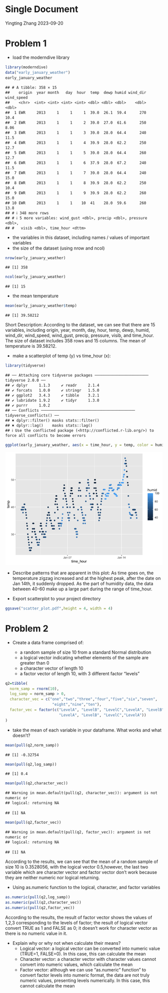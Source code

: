 Single Document
================
Yingting Zhang
2023-09-20

# Problem 1

- load the moderndive library

``` r
library(moderndive)
data("early_january_weather")
early_january_weather
```

    ## # A tibble: 358 × 15
    ##    origin  year month   day  hour  temp  dewp humid wind_dir wind_speed
    ##    <chr>  <int> <int> <int> <int> <dbl> <dbl> <dbl>    <dbl>      <dbl>
    ##  1 EWR     2013     1     1     1  39.0  26.1  59.4      270      10.4 
    ##  2 EWR     2013     1     1     2  39.0  27.0  61.6      250       8.06
    ##  3 EWR     2013     1     1     3  39.0  28.0  64.4      240      11.5 
    ##  4 EWR     2013     1     1     4  39.9  28.0  62.2      250      12.7 
    ##  5 EWR     2013     1     1     5  39.0  28.0  64.4      260      12.7 
    ##  6 EWR     2013     1     1     6  37.9  28.0  67.2      240      11.5 
    ##  7 EWR     2013     1     1     7  39.0  28.0  64.4      240      15.0 
    ##  8 EWR     2013     1     1     8  39.9  28.0  62.2      250      10.4 
    ##  9 EWR     2013     1     1     9  39.9  28.0  62.2      260      15.0 
    ## 10 EWR     2013     1     1    10  41    28.0  59.6      260      13.8 
    ## # ℹ 348 more rows
    ## # ℹ 5 more variables: wind_gust <dbl>, precip <dbl>, pressure <dbl>,
    ## #   visib <dbl>, time_hour <dttm>

- the variables in this dataset, including names / values of important
  variables
- the size of the dataset (using nrow and ncol)

``` r
nrow(early_january_weather)
```

    ## [1] 358

``` r
ncol(early_january_weather)
```

    ## [1] 15

- the mean temperature

``` r
mean(early_january_weather$temp)
```

    ## [1] 39.58212

Short Description: According to the dataset, we can see that there are
15 variables, including origin, year, month, day, hour, temp, dewp,
humid, wind_dir, wind_speed, wind_gust, precip, pressure, visib, and
time_hour. The size of dataset includes 358 rows and 15 columns. The
mean of temperature is 39.58212.

- make a scatterplot of temp (y) vs time_hour (x):

``` r
library(tidyverse)
```

    ## ── Attaching core tidyverse packages ──────────────────────── tidyverse 2.0.0 ──
    ## ✔ dplyr     1.1.3     ✔ readr     2.1.4
    ## ✔ forcats   1.0.0     ✔ stringr   1.5.0
    ## ✔ ggplot2   3.4.3     ✔ tibble    3.2.1
    ## ✔ lubridate 1.9.2     ✔ tidyr     1.3.0
    ## ✔ purrr     1.0.2     
    ## ── Conflicts ────────────────────────────────────────── tidyverse_conflicts() ──
    ## ✖ dplyr::filter() masks stats::filter()
    ## ✖ dplyr::lag()    masks stats::lag()
    ## ℹ Use the conflicted package (<http://conflicted.r-lib.org/>) to force all conflicts to become errors

``` r
ggplot(early_january_weather, aes(x = time_hour, y = temp, color = humid)) + geom_point()
```

![](p8105_hw1_yz4434_files/figure-gfm/unnamed-chunk-4-1.png)<!-- -->

- Describe patterns that are apparent in this plot: As time goes on, the
  temperature zigzag increased and at the highest peak, after the date
  on Jan 14th, it suddenly dropped. As the part of humidity data, the
  data between 40-60 make up a large part during the range of time_hour.

- Export scatterplot to your project directory

``` r
ggsave("scatter_plot.pdf",height = 4, width = 4)
```

# Problem 2

- Create a data frame comprised of:

  - a random sample of size 10 from a standard Normal distribution
  - a logical vector indicating whether elements of the sample are
    greater than 0
  - a character vector of length 10
  - a factor vector of length 10, with 3 different factor “levels”

``` r
q2=tibble(
  norm_samp = rnorm(10),
  log_samp = norm_samp > 0,
  character_vec = c("one","two","three","four","five","six","seven",
                     "eight","nine","ten"),
  factor_vec = factor(c("LevelA", "LevelB", "LevelC","LevelA", "LevelB", "LevelC",
                        "LevelA", "LevelB", "LevelC","LevelA"))
)
```

- take the mean of each variable in your dataframe. What works and what
  doesn’t?

``` r
mean(pull(q2,norm_samp))
```

    ## [1] -0.32754

``` r
mean(pull(q2,log_samp))
```

    ## [1] 0.4

``` r
mean(pull(q2,character_vec))
```

    ## Warning in mean.default(pull(q2, character_vec)): argument is not numeric or
    ## logical: returning NA

    ## [1] NA

``` r
mean(pull(q2,factor_vec))
```

    ## Warning in mean.default(pull(q2, factor_vec)): argument is not numeric or
    ## logical: returning NA

    ## [1] NA

According to the results, we can see that the mean of a random sample of
size 10 is 0.3528056, with the logical vector 0.5,however, the last two
variable which are character vector and factor vector don’t work because
they are neither numeric nor logical returning.

- Using as.numeric function to the logical, character, and factor
  variables

``` r
as.numeric(pull(q2,log_samp))
as.numeric(pull(q2,character_vec))
as.numeric(pull(q2,factor_vec))
```

According to the results, the result of factor vector shows the values
of 1,2,3 corresponding to the levels of factor; the result of logical
vector convert TRUE as 1 and FALSE as 0; it doesn’t work for character
vector as there is no numeric value in it.

- Explain why or why not when calculate their means?
  - Logical vector: a logical vector can be converted into numeric value
    (TRUE=1, FALSE=0). In this case, this can calculate the mean
  - Character vector: a character vector with character values cannot
    convert into numeric values, which calculate the mean
  - Factor vector: although we can use “as.numeric” function” to convert
    factor levels into numeric format, the data are not truly numeric
    values, presenting levels numerically. In this case, this cannot
    calculate the mean
